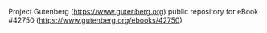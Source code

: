 Project Gutenberg (https://www.gutenberg.org) public repository for eBook #42750 (https://www.gutenberg.org/ebooks/42750)
